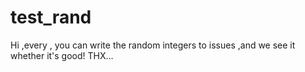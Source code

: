 # test_rand

Hi ,every , you can write the random integers to issues ,and we see it whether it's good!
THX...
